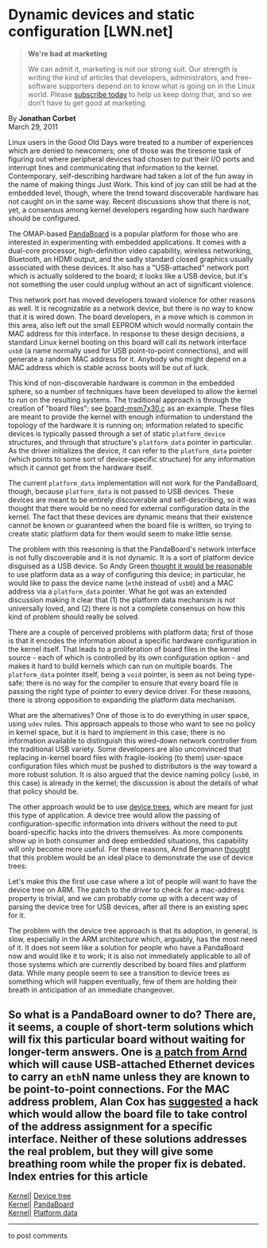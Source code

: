 # Dynamic devices and static configuration [LWN.net]

> **We're bad at marketing**
> 
> We can admit it, marketing is not our strong suit. Our strength is writing the kind of articles that developers, administrators, and free-software supporters depend on to know what is going on in the Linux world. Please [subscribe today](/Promo/nsn-bad/subscribe) to help us keep doing that, and so we don’t have to get good at marketing. 

By **Jonathan Corbet**  
March 29, 2011 

Linux users in the Good Old Days were treated to a number of experiences which are denied to newcomers; one of those was the tiresome task of figuring out where peripheral devices had chosen to put their I/O ports and interrupt lines and communicating that information to the kernel. Contemporary, self-describing hardware had taken a lot of the fun away in the name of making things Just Work. This kind of joy can still be had at the embedded level, though, where the trend toward discoverable hardware has not caught on in the same way. Recent discussions show that there is not, yet, a consensus among kernel developers regarding how such hardware should be configured. 

The OMAP-based [PandaBoard](http://pandaboard.org/) is a popular platform for those who are interested in experimenting with embedded applications. It comes with a dual-core processor, high-definition video capability, wireless networking, Bluetooth, an HDMI output, and the sadly standard closed graphics usually associated with these devices. It also has a "USB-attached" network port which is actually soldered to the board; it looks like a USB device, but it's not something the user could unplug without an act of significant violence. 

This network port has moved developers toward violence for other reasons as well. It is recognizable as a network device, but there is no way to know that it is wired down. The board developers, in a move which is common in this area, also left out the small EEPROM which would normally contain the MAC address for this interface. In response to these design decisions, a standard Linux kernel booting on this board will call its network interface `usb0` (a name normally used for USB point-to-point connections), and will generate a random MAC address for it. Anybody who might depend on a MAC address which is stable across boots will be out of luck. 

This kind of non-discoverable hardware is common in the embedded sphere, so a number of techniques have been developed to allow the kernel to run on the resulting systems. The traditional approach is through the creation of "board files"; see [board-msm7x30.c](/Articles/435896/) as an example. These files are meant to provide the kernel with enough information to understand the topology of the hardware it is running on; information related to specific devices is typically passed through a set of static `platform_device` structures, and through that structure's `platform_data` pointer in particular. As the driver initializes the device, it can refer to the `platform_data` pointer (which points to some sort of device-specific structure) for any information which it cannot get from the hardware itself. 

The current `platform_data` implementation will not work for the PandaBoard, though, because `platform_data` is not passed to USB devices. These devices are meant to be entirely discoverable and self-describing, so it was thought that there would be no need for external configuration data in the kernel. The fact that these devices are dynamic means that their existence cannot be known or guaranteed when the board file is written, so trying to create static platform data for them would seem to make little sense. 

The problem with this reasoning is that the PandaBoard's network interface is not fully discoverable and it is not dynamic. It is a sort of platform device disguised as a USB device. So Andy Green [thought it would be reasonable](/Articles/435898/) to use platform data as a way of configuring this device; in particular, he would like to pass the device name (`eth0` instead of `usb0`) and a MAC address via a `platform_data` pointer. What he got was an extended discussion making it clear that (1) the platform data mechanism is not universally loved, and (2) there is not a complete consensus on how this kind of problem should really be solved. 

There are a couple of perceived problems with platform data; first of those is that it encodes the information about a specific hardware configuration in the kernel itself. That leads to a proliferation of board files in the kernel source - each of which is controlled by its own configuration option \- and makes it hard to build kernels which can run on multiple boards. The `platform_data` pointer itself, being a `void` pointer, is seen as not being type-safe: there is no way for the compiler to ensure that every board file is passing the right type of pointer to every device driver. For these reasons, there is strong opposition to expanding the platform data mechanism. 

What are the alternatives? One of those is to do everything in user space, using `udev` rules. This approach appeals to those who want to see no policy in kernel space, but it is hard to implement in this case; there is no information available to distinguish this wired-down network controller from the traditional USB variety. Some developers are also unconvinced that replacing in-kernel board files with fragile-looking (to them) user-space configuration files which must be pushed to distributors is the way toward a more robust solution. It is also argued that the device naming policy (`usb0`, in this case) is already in the kernel; the discussion is about the details of what that policy should be. 

The other approach would be to use [device trees](/Articles/414016/), which are meant for just this type of application. A device tree would allow the passing of configuration-specific information into drivers without the need to put board-specific hacks into the drivers themselves. As more components show up in both consumer and deep embedded situations, this capability will only become more useful. For these reasons, Arnd Bergmann [thought](/Articles/435904/) that this problem would be an ideal place to demonstrate the use of device trees: 

Let's make this the first use case where a lot of people will want to have the device tree on ARM. The patch to the driver to check for a mac-address property is trivial, and we can probably come up with a decent way of parsing the device tree for USB devices, after all there is an existing spec for it. 

The problem with the device tree approach is that its adoption, in general, is slow, especially in the ARM architecture which, arguably, has the most need of it. It does not seem like a solution for people who have a PandaBoard now and would like it to work; it is also not immediately applicable to all of those systems which are currently described by board files and platform data. While many people seem to see a transition to device trees as something which will happen eventually, few of them are holding their breath in anticipation of an immediate changeover. 

So what is a PandaBoard owner to do? There are, it seems, a couple of short-term solutions which will fix this particular board without waiting for longer-term answers. One is [a patch from Arnd](/Articles/435901/) which will cause USB-attached Ethernet devices to carry an `eth`N name unless they are known to be point-to-point connections. For the MAC address problem, Alan Cox has [suggested](/Articles/435902/) a hack which would allow the board file to take control of the address assignment for a specific interface. Neither of these solutions addresses the real problem, but they will give some breathing room while the proper fix is debated.  
Index entries for this article  
---  
[Kernel](/Kernel/Index)| [Device tree](/Kernel/Index#Device_tree)  
[Kernel](/Kernel/Index)| [PandaBoard](/Kernel/Index#PandaBoard)  
[Kernel](/Kernel/Index)| [Platform data](/Kernel/Index#Platform_data)  
  


* * *

to post comments 
